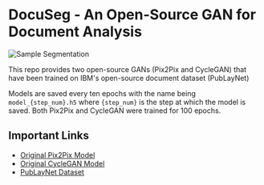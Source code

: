 # DocuSeg - An Open-Source GAN for Document Analysis

![Sample Segmentation](/results_pix2pix/sample.jpg)

This repo provides two open-source GANs (Pix2Pix and CycleGAN) that have been trained on IBM's open-source document dataset (PubLayNet)

Models are saved every ten epochs with the name being `model_{step_num}.h5` where `{step_num}` is the step at which the model is saved. Both Pix2Pix and CycleGAN were trained for 100 epochs.

## Important Links
- [Original Pix2Pix Model](https://phillipi.github.io/pix2pix/)
- [Original CycleGAN Model](https://junyanz.github.io/CycleGAN/)
- [PubLayNet Dataset](https://github.com/ibm-aur-nlp/PubLayNet)

